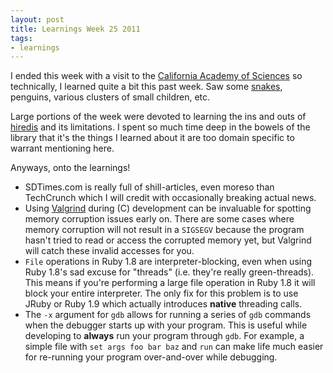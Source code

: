 ```yaml
---
layout: post
title: Learnings Week 25 2011
tags:
- learnings
---
```


I ended this week with a visit to the [California Academy of
Sciences](http://www.calacademy.org/) so technically, I learned quite a bit
this past week. Saw some [snakes](http://yfrog.com/kkk63qj), penguins, various
clusters of small children, etc.

Large portions of the week were devoted to learning the ins and outs of
[hiredis](https://github.com/antirez/hiredis) and its limitations. I spent so
much time deep in the bowels of the library that it's the things I learned
about it are too domain specific to warrant mentioning here.


Anyways, onto the learnings!

* SDTimes.com is really full of shill-articles, even moreso than TechCrunch which I will credit with occasionally breaking actual news.
* Using [Valgrind](http://valgrind.org/) during (C) development can be invaluable   for spotting memory corruption issues early on. There are some cases where memory corruption will not result in a `SIGSEGV` because the program hasn't tried to read or access the corrupted memory yet, but Valgrind will catch these invalid accesses for you.
* `File` operations in Ruby 1.8 are interpreter-blocking, even when using Ruby 1.8's sad excuse for "threads" (i.e. they're really green-threads). This means if you're performing a large file operation in Ruby 1.8 it will block your entire interpreter. The only fix for this problem is to use JRuby or Ruby 1.9 which actually introduces **native** threading calls.
* The `-x` argument for `gdb` allows for running a series of `gdb` commands when the debugger starts up with your program. This is useful while developing to **always** run your program through `gdb`. For example, a simple file with `set args foo bar baz` and `run` can make life much easier for re-running your program over-and-over while debugging.
